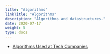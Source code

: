 ```yaml
---
title: "Algorithms"
linkTitle: "Algorithms"
description: "Algorithms and datastructures."
date: 2020-07-17
weight: 5
type: docs
---
```


* [Algorithms Used at Tech Companies](https://blog.pragmaticengineer.com/data-structures-and-algorithms-i-actually-used-day-to-day/)
